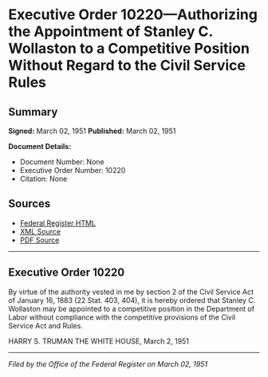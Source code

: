 # Executive Order 10220—Authorizing the Appointment of Stanley C. Wollaston to a Competitive Position Without Regard to the Civil Service Rules

## Summary

**Signed:** March 02, 1951
**Published:** March 02, 1951

**Document Details:**
- Document Number: None
- Executive Order Number: 10220
- Citation: None

## Sources
- [Federal Register HTML](https://www.presidency.ucsb.edu/documents/executive-order-10220-authorizing-the-appointment-stanley-c-wollaston-competitive-position)
- [XML Source](None)
- [PDF Source](None)

---

## Executive Order 10220

By virtue of the authority vested in me by section 2 of the Civil Service Act of January 16, 1883 (22 Stat. 403, 404), it is hereby ordered that Stanley C. Wollaston may be appointed to a competitive position in the Department of Labor without compliance with the competitive provisions of the Civil Service Act and Rules.

HARRY S. TRUMAN
THE WHITE HOUSE,
March 2, 1951

---

*Filed by the Office of the Federal Register on March 02, 1951*
